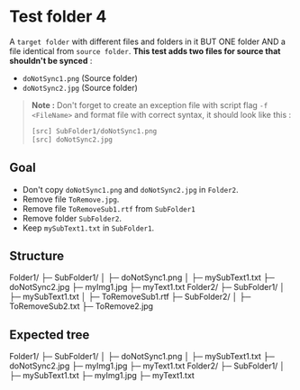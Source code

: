 # Test folder 4

A `target folder` with different files and folders in it BUT ONE folder AND a file identical from `source folder`. **This test adds two files for source that shouldn't be synced** :

- `doNotSync1.png` (Source folder)
- `doNotSync2.jpg` (Source folder)

> **Note :** Don't forget to create an exception file with script flag `-f <FileName>` and format file with correct syntax, it should look like this :
>
> ```txt
> [src] SubFolder1/doNotSync1.png
> [src] doNotSync2.jpg
> ```

## Goal

- Don't copy `doNotSync1.png` and `doNotSync2.jpg` in `Folder2`.
- Remove file `ToRemove.jpg`.
- Remove file `ToRemoveSub1.rtf` from `SubFolder1` 
- Remove folder `SubFolder2`.
- Keep `mySubText1.txt` in `SubFolder1`.

## Structure

Folder1/
├─ SubFolder1/
│  ├─ doNotSync1.png
│  ├─ mySubText1.txt
├─ doNotSync2.jpg
├─ myImg1.jpg
├─ myText1.txt
Folder2/
├─ SubFolder1/
│  ├─ mySubText1.txt
│  ├─ ToRemoveSub1.rtf
├─ SubFolder2/
│  ├─ ToRemoveSub2.txt
├─ ToRemove2.jpg

## Expected tree

Folder1/
├─ SubFolder1/
│  ├─ doNotSync1.png
│  ├─ mySubText1.txt
├─ doNotSync2.jpg
├─ myImg1.jpg
├─ myText1.txt
Folder2/
├─ SubFolder1/
│  ├─ mySubText1.txt
├─ myImg1.jpg
├─ myText1.txt
